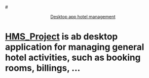 
#<p align="center">[Desktop app hotel management](#)
  
  
  
  
  # [HMS_Project](#) is ab desktop application for managing general hotel activities, such as booking rooms, billings, ...
</p>




